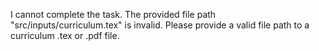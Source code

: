I cannot complete the task.  The provided file path "src/inputs/curriculum.tex" is invalid.  Please provide a valid file path to a curriculum .tex or .pdf file.